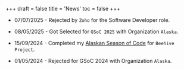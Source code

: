 +++
draft = false
title = 'News'
toc = false
+++

- 07/07/2025 - Rejected by `Zoho` for the Software Developer role.

- 08/05/2025 - Got Selected for `GSoC 2025` with Organization `Alaska`.

- 15/09/2024 - Completed my [Alaskan Season of Code](/posts/asoc) for `Beehive Project`.

- 01/05/2024 - Rejected for GSoC 2024 with Organization `Alaska`.